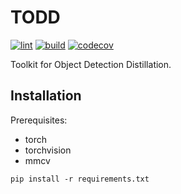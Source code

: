 # TODD

[![lint](https://github.com/LutingWang/todd/actions/workflows/lint.yaml/badge.svg)](https://github.com/LutingWang/todd/actions/workflows/lint.yaml)
[![build](https://github.com/LutingWang/todd/actions/workflows/build.yaml/badge.svg)](https://github.com/LutingWang/todd/actions/workflows/build.yaml)
[![codecov](https://codecov.io/gh/LutingWang/todd/branch/master/graph/badge.svg?token=BHDPCKVM1T)](https://codecov.io/gh/LutingWang/todd)

Toolkit for Object Detection Distillation.

## Installation

Prerequisites:
- torch
- torchvision
- mmcv

```shell
pip install -r requirements.txt
```
